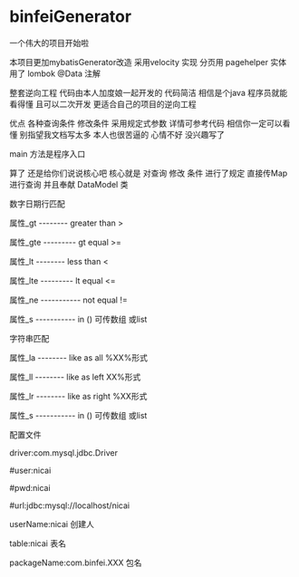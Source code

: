 # binfeiGenerator
一个伟大的项目开始啦

本项目更加mybatisGenerator改造   采用velocity 实现
分页用 pagehelper   实体  用了  lombok @Data 注解

整套逆向工程  代码由本人加度娘一起开发的  代码简洁   相信是个java 程序员就能看得懂  且可以二次开发  更适合自己的项目的逆向工程

优点 各种查询条件 修改条件  采用规定式参数 详情可参考代码  相信你一定可以看懂  别指望我文档写太多  本人也很苦逼的   心情不好  没兴趣写了

main 方法是程序入口   

算了  还是给你们说说核心吧   核心就是   对查询  修改 条件  进行了规定  直接传Map   进行查询   并且奉献 DataModel 类   

数字日期行匹配

属性_gt -------- greater than >   
 
属性_gte --------- gt equal >=   

属性_lt -------- less than <   

属性_lte --------- lt equal <=  

属性_ne ----------- not equal !=  

属性_s -----------   in ()  可传数组 或list  


字符串匹配
 
属性_la -------- like as all %XX%形式 

属性_ll -------- like as left XX%形式 

属性_lr -------- like as right %XX形式  

属性_s -----------   in ()  可传数组 或list  

配置文件 

driver:com.mysql.jdbc.Driver  
  
#user:nicai 

#pwd:nicai  

#url:jdbc:mysql://localhost/nicai 


userName:nicai  创建人 
    
table:nicai  表名 <br/>

packageName:com.binfei.XXX  包名  

